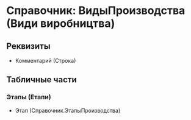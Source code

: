 ﻿# Справочник: ВидыПроизводства (Види виробництва)

## Реквизиты

- Комментарий (Строка)

## Табличные части

### Этапы (Етапи)

- Этап (Справочник.ЭтапыПроизводства)


